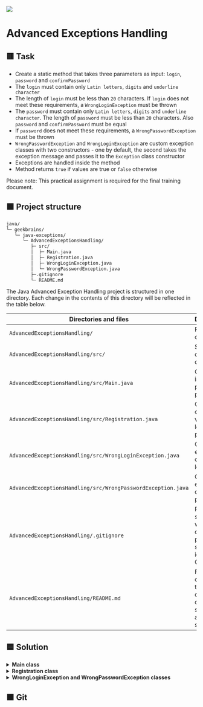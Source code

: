
![](https://upload.wikimedia.org/wikipedia/ru/4/48/Geekbrains_logo.svg)

# Advanced Exceptions Handling

## 🟥 Task

- Create a static method that takes three parameters as input: `login`, `password` and `confirmPassword`
- The `login` must contain only `Latin letters`, `digits` and `underline character`
- The length of `login` must be less than `20` characters. If `login` does not meet these requirements, a `WrongLoginException` must be thrown
- The `password` must contain only `Latin letters`, `digits` and `underline character`. The length of `password` must be less than `20` characters. Also `password` and `confirmPassword` must be equal
- If `password` does not meet these requirements, a `WrongPasswordException` must be thrown
- `WrongPasswordException` and `WrongLoginException` are custom exception classes with two constructors - one by default, the second takes the exception message and passes it to the `Exception` class constructor
- Exceptions are handled inside the method
- Method returns `true` if values are true or `false` otherwise

Please note: This practical assignment is required for the final training document.

## 🟩 Project structure

```txt
java/
└─ geekbrains/
   └─ java-exceptions/
      └─ AdvancedExceptionsHandling/
         ├─ src/
         │  ├─ Main.java
         │  ├─ Registration.java
         │  ├─ WrongLoginException.java
         │  └─ WrongPasswordException.java
         ├─.gitignore
         └─ README.md
```

The Java Advanced Exception Handling project is structured in one directory. Each change in the contents of this directory will be reflected in the table below.

Directories and files                                        | Description
-------------------------------------------------------------|-----------------------------------------------------------------
`AdvancedExceptionsHandling/`                                | Project file directory
`AdvancedExceptionsHandling/src/`                            | Source code file directory
`AdvancedExceptionsHandling/src/Main.java`                   | Class that is entry point for program
`AdvancedExceptionsHandling/src/Registration.java`           | Class checks validity of login and password
`AdvancedExceptionsHandling/src/WrongLoginException.java`    | Custom exception class for login 
`AdvancedExceptionsHandling/src/WrongPasswordException.java` | Custom exception class for password
`AdvancedExceptionsHandling/.gitignore`                      | File specifies which files or parts of project should be ignored by Git
`AdvancedExceptionsHandling/README.md`                       | File contains task, description of project structure and solution

## 🟦 Solution

<details>
<summary><b>Main class</b></summary>

The `Main` class is the entry point for the program, containing the `main()` method that executes when the program is run. The `Main` class initializes the `login`, `password` and `confirmPassword` variables with sample values, calls the `register()` method of the `Registration` class with those variables, and outputs a message indicating whether the registration was successful or not.

</details>

<details>
<summary><b>Registration class</b></summary>

The `Registration` class contains the `register()` method that takes in the `login`, `password` and `confirmPassword` strings as parameters. This method calls two private methods `validateLogin()` and `validatePassword()` to validate the `login` and `password` strings. If both validations pass, the register method returns `true`, indicating that the registration was successful. If either validation fails, the register method catches the corresponding exception and returns `false`, indicating that the registration failed.

The `validateLogin()` method checks if the `login` string matches a regex pattern `^[A-Za-z0-9_]{1,19}$` that allows for Latin letters, numbers, and underscores and is no longer than 19 characters. If the login string doesn't match the pattern, the method throws a `WrongLoginException`.

The `validatePassword()` method checks if the password string matches a similar regex pattern to the `login` string and is no longer than 19 characters. If the `password` string doesn't match the pattern, the method throws a `WrongPasswordException` with a message indicating the password requirements. The method also checks if the `password` string matches the `confirmPassword` string. If the `password` and `confirmPassword` don't match, the method also throws a `WrongPasswordException`.

</details>

<details>
<summary><b>WrongLoginException and WrongPasswordException classes</b></summary>

The `WrongLoginException` and `WrongPasswordException` classes extend the `Exception` class, which means they are custom exception classes that can be thrown in the program. The `WrongLoginException` class has two constructors, one with a default message and another that takes in a custom message. The `WrongPasswordException` class also has two constructors, one that takes in a custom message and another with a default message.

</details>

## 🟫 Git


